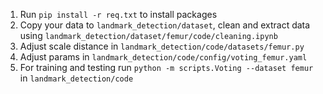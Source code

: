 1. Run `pip install -r req.txt` to install packages
2. Copy your data to `landmark_detection/dataset`, clean and extract data using `landmark_detection/dataset/femur/code/cleaning.ipynb`
3. Adjust scale distance in `landmark_detection/code/datasets/femur.py`
4. Adjust params in `landmark_detection/code/config/voting_femur.yaml`
5. For training and testing run `python -m scripts.Voting --dataset femur` in `landmark_detection/code`